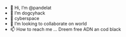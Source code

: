 - 👋 Hi, I’m @pandelat
- 👀 I’m dogcyhack
- 🌱 cyberspace
- 💞️ I’m looking to collaborate on world
- 📫 How to reach me ...
Dreem free ADN an cod black 
<!---
pandelat/pandelat is a ✨dogcyhack
